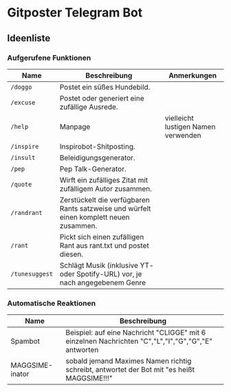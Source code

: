 # Gitposter Telegram Bot
       
## Ideenliste

### Aufgerufene Funktionen
| Name | Beschreibung | Anmerkungen |
|---|---|---|
| `/doggo` | Postet ein süßes Hundebild. | |
| `/excuse` | Postet oder generiert eine zufällige Ausrede. | | 
| `/help` | Manpage | vielleicht lustigen Namen verwenden |
| `/inspire` | Inspirobot-Shitposting. | |
| `/insult` | Beleidigungsgenerator. | |
| `/pep` | Pep Talk-Generator. | |
| `/quote` | Wirft ein zufälliges Zitat mit zufälligem Autor zusammen. | |
| `/randrant` | Zerstückelt die verfügbaren Rants satzweise und würfelt einen komplett neuen zusammen. | |
| `/rant` | Pickt sich einen zufälligen Rant aus rant.txt und postet diesen. | |
| `/tunesuggest` | Schlägt Musik (inklusive YT- oder Spotify-URL) vor, je nach angegebenem Genre | |
### Automatische Reaktionen
| Name | Beschreibung |
|---|---|
| Spambot | Beispiel: auf eine Nachricht "CLIGGE" mit 6 einzelnen Nachrichten "C","L","I","G","G","E" antworten |
| MAGGSIME-inator | sobald jemand Maximes Namen richtig schreibt, antwortet der Bot mit "es heißt MAGGSIME!!!" |
